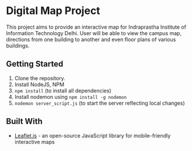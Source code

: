 # Digital Map Project

This project aims to provide an interactive map for Indraprastha Institute of Information Technology Delhi.
User will be able to view the campus map, directions from one building to another and even floor plans of various buildings.

## Getting Started

1. Clone the repository.
2. Install NodeJS, NPM
3. `npm install` (to install all dependencies)
3. Install nodemon using `npm install -g nodemon` 
4. `nodemon server_script.js` (to start the server reflecting local changes)

## Built With

* [Leaflet.js](https://leafletjs.com) - an open-source JavaScript library
for mobile-friendly interactive maps


